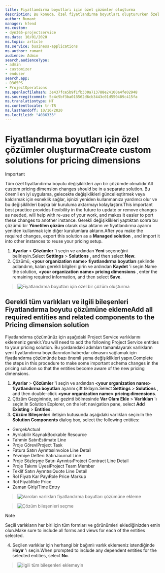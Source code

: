 ```yaml
---
title: Fiyatlandırma boyutları için özel çözümler oluşturma
description: Bu konuda, özel fiyatlandırma boyutları oluştururken özel bir çözümün nasıl oluşturulacağı açıklanmaktadır.
author: Rumant
manager: kfend
ms.custom:
- dyn365-projectservice
ms.date: 10/01/2020
ms.topic: article
ms.service: business-applications
ms.author: rumant
audience: Admin
search.audienceType:
- admin
- customizer
- enduser
search.app:
- D365PS
- ProjectOperations
ms.openlocfilehash: 3e437fce5b9f1fb330a713788e24100a4fe02948
ms.sourcegitcommit: 5c4c9bf3ba018562d6cb3443c01d550489c415fa
ms.translationtype: HT
ms.contentlocale: tr-TR
ms.lasthandoff: 10/16/2020
ms.locfileid: "4086333"
---
```

# <a name="create-custom-solutions-for-pricing-dimensions"></a><span data-ttu-id="12f10-103">Fiyatlandırma boyutları için özel çözümler oluşturma</span><span class="sxs-lookup"><span data-stu-id="12f10-103">Create custom solutions for pricing dimensions</span></span>

> [!IMPORTANT]
> <span data-ttu-id="12f10-104">Tüm özel fiyatlandırma boyutu değişiklikleri ayrı bir çözümde olmalıdır.</span><span class="sxs-lookup"><span data-stu-id="12f10-104">All custom pricing dimension changes should be in a separate solution.</span></span> <span data-ttu-id="12f10-105">Bu önemli en iyi uygulama, gelecekte değişiklikleri güncelleştirmek veya kaldırmak için esneklik sağlar, işinizi yeniden kullanmanıza yardımcı olur ve bu değişiklikleri başka bir kuruluma aktarmayı kolaylaştırır.</span><span class="sxs-lookup"><span data-stu-id="12f10-105">This important best practice provides flexibility in the future to update or remove changes as needed, will help with re-use of your work, and makes it easier to port these changes to another instance.</span></span> <span data-ttu-id="12f10-106">Gerekli değişiklikleri yaptıktan sonra bu çözümü bir **Yönetilen çözüm** olarak dışa aktarın ve fiyatlandırma ayarını yeniden kullanmak için diğer kurulumlara aktarın.</span><span class="sxs-lookup"><span data-stu-id="12f10-106">After you make the required changes, export this solution as a **Managed solution** , and import it into other instances to reuse your pricing setup.</span></span>

1. <span data-ttu-id="12f10-107">**Ayarlar** > **Çözümler** 'i seçin ve ardından **Yeni** seçeneğini belirleyin.</span><span class="sxs-lookup"><span data-stu-id="12f10-107">Select **Settings** > **Solutions** , and then select **New**.</span></span> 
2. <span data-ttu-id="12f10-108">Çözümü, **\<your organization name> fiyatlandırma boyutları** şeklinde adlandırın, kalan gerekli bilgileri girin ve ardından **Kaydet** 'i seçin.</span><span class="sxs-lookup"><span data-stu-id="12f10-108">Name the solution, **\<your organization name> pricing dimensions** , enter the remaining required information, and then select **Save**.</span></span>

> ![Fiyatlandırma boyutları için özel bir çözüm oluşturma](media/Creation-of-custom-pricing-dimension-solution.PNG)
  
## <a name="add-all-required-entities-and-related-components-to-the-pricing-dimension-solution"></a><span data-ttu-id="12f10-110">Gerekli tüm varlıkları ve ilgili bileşenleri Fiyatlandırma boyutu çözümüne ekleme</span><span class="sxs-lookup"><span data-stu-id="12f10-110">Add all required entities and related components to the Pricing dimension solution</span></span>
<span data-ttu-id="12f10-111">Fiyatlandırma çözümünüz için aşağıdaki Project Service varlıklarını eklemeniz gerekir.</span><span class="sxs-lookup"><span data-stu-id="12f10-111">You will need to add the following Project Service entities to your pricing solution.</span></span> <span data-ttu-id="12f10-112">Bu yordamdaki adımları tamamlayarak varlıkların yeni fiyatlandırma boyutlarından haberdar olmasını sağlamak için fiyatlandırma çözümünde bazı önemli şema değişiklikleri yapın.</span><span class="sxs-lookup"><span data-stu-id="12f10-112">Complete the steps in this procedure to make some important schema changes in the pricing solution so that the entities become aware of the new pricing dimensions.</span></span>

1. <span data-ttu-id="12f10-113">**Ayarlar** > **Çözümler** 'i seçin ve ardından **\<your organization name> fiyatlandırma boyutları** ayarını çift tıklayın.</span><span class="sxs-lookup"><span data-stu-id="12f10-113">Select **Settings** > **Solutions** , and then double-click **\<your organization name> pricing dimensions**.</span></span> 
2. <span data-ttu-id="12f10-114">Çözüm Gezgininde, sol gezinti bölmesinde **Var Olanı Ekle** > **Varlıkları** 'ı seçin.</span><span class="sxs-lookup"><span data-stu-id="12f10-114">In Solution Explorer, on the left navigation pane, select **Add Existing** > **Entities**.</span></span>
3. <span data-ttu-id="12f10-115">**Çözüm Bileşenleri** iletişim kutusunda aşağıdaki varlıkları seçin:</span><span class="sxs-lookup"><span data-stu-id="12f10-115">In the **Solution Components** dialog box, select the following entities:</span></span>

- <span data-ttu-id="12f10-116">Gerçek</span><span class="sxs-lookup"><span data-stu-id="12f10-116">Actual</span></span>
- <span data-ttu-id="12f10-117">Ayrılabilir Kaynak</span><span class="sxs-lookup"><span data-stu-id="12f10-117">Bookable Resource</span></span>
- <span data-ttu-id="12f10-118">Tahmin Satırı</span><span class="sxs-lookup"><span data-stu-id="12f10-118">Estimate Line</span></span>
- <span data-ttu-id="12f10-119">Proje Görevi</span><span class="sxs-lookup"><span data-stu-id="12f10-119">Project Task</span></span>
- <span data-ttu-id="12f10-120">Fatura Satırı Ayrıntısı</span><span class="sxs-lookup"><span data-stu-id="12f10-120">Invoice Line Detail</span></span>
- <span data-ttu-id="12f10-121">Yevmiye Defteri Satırı</span><span class="sxs-lookup"><span data-stu-id="12f10-121">Journal Line</span></span>
- <span data-ttu-id="12f10-122">Proje Sözleşme Satırı Ayrıntısı</span><span class="sxs-lookup"><span data-stu-id="12f10-122">Project Contract Line Detail</span></span>
- <span data-ttu-id="12f10-123">Proje Takımı Üyesi</span><span class="sxs-lookup"><span data-stu-id="12f10-123">Project Team Member</span></span>
- <span data-ttu-id="12f10-124">Teklif Satırı Ayrıntısı</span><span class="sxs-lookup"><span data-stu-id="12f10-124">Quote Line Detail</span></span>
- <span data-ttu-id="12f10-125">Rol Fiyatı Kar Payı</span><span class="sxs-lookup"><span data-stu-id="12f10-125">Role Price Markup</span></span>
- <span data-ttu-id="12f10-126">Rol Fiyatı</span><span class="sxs-lookup"><span data-stu-id="12f10-126">Role Price</span></span> 
- <span data-ttu-id="12f10-127">Zaman Girişi</span><span class="sxs-lookup"><span data-stu-id="12f10-127">Time Entry</span></span> 

> ![Varolan varlıkları fiyatlandırma boyutları çözümüne ekleme](media/Existing-entities-to-PD-solution.png)

> ![Çözüm bileşenleri seçme](media/Dimension-Components.png)

> [!NOTE]
> <span data-ttu-id="12f10-130">Seçili varlıkların her biri için tüm formları ve görünümleri eklediğinizden emin olun.</span><span class="sxs-lookup"><span data-stu-id="12f10-130">Make sure to include all forms and views for each of the entities selected.</span></span>

4. <span data-ttu-id="12f10-131">Seçilen varlıklar için herhangi bir bağımlı varlık eklemeniz istendiğinde **Hayır** 'ı seçin.</span><span class="sxs-lookup"><span data-stu-id="12f10-131">When prompted to include any dependent entities for the selected entities, select **No**.</span></span>

> ![İlgili tüm bileşenleri eklemeyin](media/Do-not-include-required.png)


